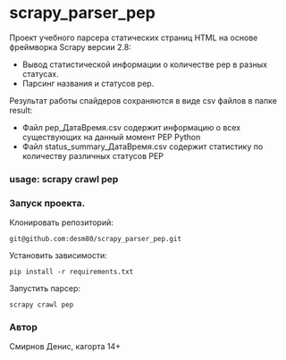 # scrapy_parser_pep
Проект учебного парсера статических страниц HTML на основе фреймворка Scrapy 
версии 2.8:

* Вывод статистической информации о количестве pep в разных статусах.
* Парсинг названия и статусов pep.

Результат работы спайдеров сохраняются в виде csv файлов в папке result:

* Файл pep_ДатаВремя.csv содержит информацию о всех существующих на данный момент PEP Python
* Файл status_summary_ДатаВремя.csv содержит статистику по количеству  различных статусов PEP

### usage: scrapy crawl pep


### Запуск проекта.
Клонировать репозиторий:

```
git@github.com:desm80/scrapy_parser_pep.git
```

Установить зависимости:
```
pip install -r requirements.txt
``` 

Запустить парсер:
```
scrapy crawl pep
```


### Автор
Смирнов Денис, кагорта 14+